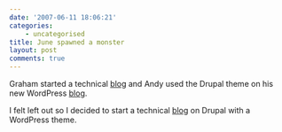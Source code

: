 ```yaml
---
date: '2007-06-11 18:06:21'
categories:
    - uncategorised
title: June spawned a monster
layout: post
comments: true
---
```


Graham started a technical [blog](http://www.digitalteddy.com/techblog/)
and Andy used the Drupal theme on his new WordPress
[blog](http://oracleandy.wordpress.com/).

I felt left out so I decided to start a technical
[blog](http://www.nbrightside.com/drupal/) on Drupal with a WordPress
theme.
